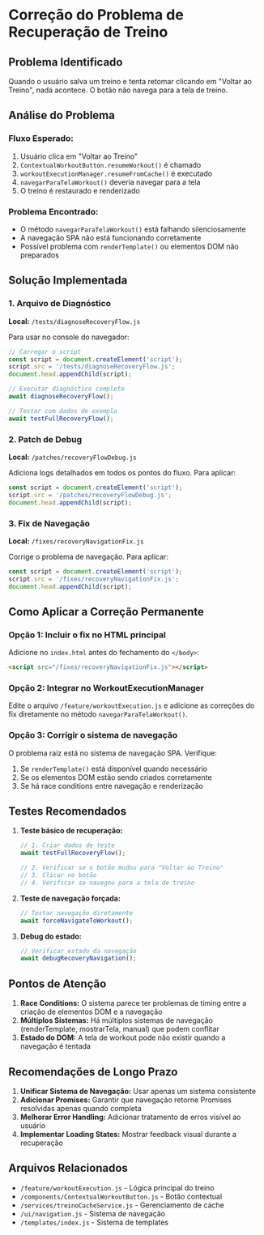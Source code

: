 # Correção do Problema de Recuperação de Treino

## Problema Identificado
Quando o usuário salva um treino e tenta retomar clicando em "Voltar ao Treino", nada acontece. O botão não navega para a tela de treino.

## Análise do Problema

### Fluxo Esperado:
1. Usuário clica em "Voltar ao Treino"
2. `ContextualWorkoutButton.resumeWorkout()` é chamado
3. `workoutExecutionManager.resumeFromCache()` é executado
4. `navegarParaTelaWorkout()` deveria navegar para a tela
5. O treino é restaurado e renderizado

### Problema Encontrado:
- O método `navegarParaTelaWorkout()` está falhando silenciosamente
- A navegação SPA não está funcionando corretamente
- Possível problema com `renderTemplate()` ou elementos DOM não preparados

## Solução Implementada

### 1. Arquivo de Diagnóstico
**Local:** `/tests/diagnoseRecoveryFlow.js`

Para usar no console do navegador:
```javascript
// Carregar o script
const script = document.createElement('script');
script.src = '/tests/diagnoseRecoveryFlow.js';
document.head.appendChild(script);

// Executar diagnóstico completo
await diagnoseRecoveryFlow();

// Testar com dados de exemplo
await testFullRecoveryFlow();
```

### 2. Patch de Debug
**Local:** `/patches/recoveryFlowDebug.js`

Adiciona logs detalhados em todos os pontos do fluxo. Para aplicar:
```javascript
const script = document.createElement('script');
script.src = '/patches/recoveryFlowDebug.js';
document.head.appendChild(script);
```

### 3. Fix de Navegação
**Local:** `/fixes/recoveryNavigationFix.js`

Corrige o problema de navegação. Para aplicar:
```javascript
const script = document.createElement('script');
script.src = '/fixes/recoveryNavigationFix.js';
document.head.appendChild(script);
```

## Como Aplicar a Correção Permanente

### Opção 1: Incluir o fix no HTML principal
Adicione no `index.html` antes do fechamento do `</body>`:
```html
<script src="/fixes/recoveryNavigationFix.js"></script>
```

### Opção 2: Integrar no WorkoutExecutionManager
Edite o arquivo `/feature/workoutExecution.js` e adicione as correções do fix diretamente no método `navegarParaTelaWorkout()`.

### Opção 3: Corrigir o sistema de navegação
O problema raiz está no sistema de navegação SPA. Verifique:
1. Se `renderTemplate()` está disponível quando necessário
2. Se os elementos DOM estão sendo criados corretamente
3. Se há race conditions entre navegação e renderização

## Testes Recomendados

1. **Teste básico de recuperação:**
   ```javascript
   // 1. Criar dados de teste
   await testFullRecoveryFlow();
   
   // 2. Verificar se o botão mudou para "Voltar ao Treino"
   // 3. Clicar no botão
   // 4. Verificar se navegou para a tela de treino
   ```

2. **Teste de navegação forçada:**
   ```javascript
   // Testar navegação diretamente
   await forceNavigateToWorkout();
   ```

3. **Debug do estado:**
   ```javascript
   // Verificar estado da navegação
   await debugRecoveryNavigation();
   ```

## Pontos de Atenção

1. **Race Conditions:** O sistema parece ter problemas de timing entre a criação de elementos DOM e a navegação
2. **Múltiplos Sistemas:** Há múltiplos sistemas de navegação (renderTemplate, mostrarTela, manual) que podem conflitar
3. **Estado do DOM:** A tela de workout pode não existir quando a navegação é tentada

## Recomendações de Longo Prazo

1. **Unificar Sistema de Navegação:** Usar apenas um sistema consistente
2. **Adicionar Promises:** Garantir que navegação retorne Promises resolvidas apenas quando completa
3. **Melhorar Error Handling:** Adicionar tratamento de erros visível ao usuário
4. **Implementar Loading States:** Mostrar feedback visual durante a recuperação

## Arquivos Relacionados

- `/feature/workoutExecution.js` - Lógica principal do treino
- `/components/ContextualWorkoutButton.js` - Botão contextual
- `/services/treinoCacheService.js` - Gerenciamento de cache
- `/ui/navigation.js` - Sistema de navegação
- `/templates/index.js` - Sistema de templates